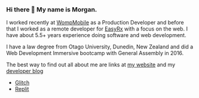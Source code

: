 ### Hi there 👋 My name is Morgan.

I worked recently at [WompMobile](https://wompmobile.com) as a Production Developer and before that I worked as a remote developer for [EasyRx](https://easyrxcloud.com) with a focus on the web. I have about 5.5+ years experience doing software and web development. 

I have a law degree from Otago University, Dunedin, New Zealand and did a Web Development Immersive bootcamp with General Assembly in 2016.
 
The best way to find out all about me are links at [my website](https://morganwebdev.com) and my [developer blog](https://www.morganwebdev.org/) 

* [Glitch](https://glitch.com/@airbr)
* [Replit](https://replit.com/@airbr)

